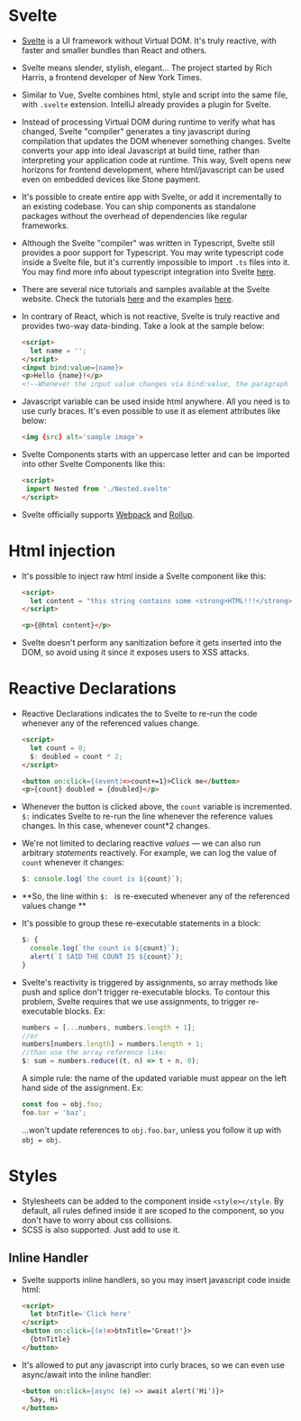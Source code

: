 # Svelte

* [Svelte](https://svelte.dev/) is a UI framework without Virtual DOM. It's truly reactive, with faster and smaller bundles than React and others.    

* Svelte means slender, stylish, elegant... The project started by Rich Harris, a frontend developer of New York Times.  

* Similar to Vue, Svelte combines html, style and script into the same file, with `.svelte` extension. IntelliJ already provides a plugin for Svelte. 

* Instead of processing Virtual DOM during runtime to verify what has changed, Svelte "compiler" generates a tiny javascript during compilation that updates the DOM whenever something changes. Svelte converts your app into ideal Javascript at build time, rather than interpreting your application code at runtime. This way, Svelt opens new horizons for frontend development, where html/javascript can be used even on embedded devices like Stone payment. 

* It's possible to create entire app with Svelte, or add it incrementally to an existing codebase. You can ship components as standalone packages without the overhead of dependencies like regular frameworks. 

* Although the Svelte "compiler" was written in Typescript, Svelte still provides a poor support for Typescript. You may write typescript code inside a Svelte file, but it's currently impossible to import `.ts` files into it. You may find more info about typescript integration into Svelte [here](https://dev.to/mhaecker/use-typescript-with-svelte-sapper-45n8).

* There are several nice tutorials and samples available at the Svelte website. Check the tutorials [here](https://svelte.dev/tutorial/basics) and the examples [here](https://svelte.dev/examples#hello-world).

* In contrary of React, which is not reactive, Svelte is truly reactive and provides two-way data-binding. Take a look at the sample below:

  ```html
  <script>
  	let name = '';
  </script>
  <input bind:value={name}>
  <p>Hello {name}!</p>
  <!--Whenever the input value changes via bind:value, the paragraph is updated -->
  ```
  
* Javascript variable can be used inside html anywhere. All you need is to use curly braces. It's even possible to use it as element attributes like below:

  ```html
  <img {src} alt='sample image'>
  ```

* Svelte Components starts with an uppercase letter and can be imported into other Svelte Components like this:

  ```html
  <script> 
   import Nested from './Nested.svelte'
  </script>
  ```

* Svelte officially supports [Webpack](https://github.com/sveltejs/svelte-loader) and [Rollup](https://github.com/sveltejs/rollup-plugin-svelte).

# Html injection

* It's possible to inject raw html inside a Svelte component like this:

  ```html
  <script>
  	let content = "this string contains some <strong>HTML!!!</strong>";
  </script>
  
  <p>{@html content}</p>
  ```

* Svelte doesn't perform any sanitization before it gets inserted into the DOM, so avoid using it since it exposes users to XSS attacks. 

# Reactive Declarations

* Reactive Declarations indicates the to Svelte to re-run the code whenever any of the referenced values change. 

  ```html
  <script>
  	let count = 0;
  	$: doubled = count * 2;
  </script>
  
  <button on:click={(event)=>count+=1}>Click me</button>
  <p>{count} doubled = {doubled}</p>
  ```

* Whenever the button is clicked above, the `count` variable is incremented. `$:` indicates Svelte to re-run the line whenever the reference values changes. In this case, whenever count*2 changes. 

* We're not limited to declaring reactive *values* — we can also run arbitrary *statements* reactively. For example, we can log the value of `count` whenever it changes:

  ```javascript
  $: console.log(`the count is ${count}`);
  ```

* **So, the line within `$: ` is re-executed whenever any of the referenced values change **

* It's possible to group these re-executable statements in a block: 

  ```javascript
  $: {
  	console.log(`the count is ${count}`);
  	alert(`I SAID THE COUNT IS ${count}`);
  }
  ```

* Svelte's reactivity is triggered by assignments, so array methods like push and splice don't trigger re-executable blocks. To contour this problem, Svelte requires that we use assignments, to trigger re-executable blocks. Ex: 

  ```javascript
  numbers = [...numbers, numbers.length + 1];
  //or 
  numbers[numbers.length] = numbers.length + 1;
  //than use the array reference like: 
  $: sum = numbers.reduce((t, n) => t + n, 0);
  ```

  A simple rule: the name of the updated variable must appear on the left hand side of the assignment. Ex:

  ```javascript
  const foo = obj.foo;
  foo.bar = 'baz';
  ```

  ...won't update references to `obj.foo.bar`, unless you follow it up with `obj = obj`.

# Styles

* Stylesheets can be added to the component inside `<style></style`. By default, all rules defined inside it are scoped to the component, so you don't have to worry about css collisions. 
* SCSS is also supported. Just add <style lang="scss"></style> to use it. 



## Inline Handler

* Svelte supports inline handlers, so you may insert javascript code inside html: 

  ```html
  <script>
  	let btnTitle='Click here'
  </script>
  <button on:click={(e)=>btnTitle='Great!'}>
  	{btnTitle}
  </button>
  ```

* It's allowed to put any javascript into curly braces, so we can even use async/await into the inline handler:

  ```html
  <button on:click={async (e) => await alert('Hi')}>
  	Say, Hi
  </button>
  ```

  

